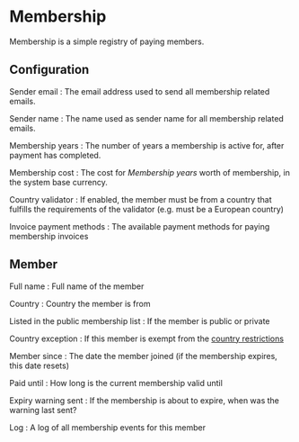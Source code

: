 # Membership

Membership is a simple registry of paying members.

## Configuration <a name="config"></a>

Sender email
: The email address used to send all membership related emails.

Sender name
: The name used as sender name for all membership related emails.

Membership years
: The number of years a membership is active for, after payment has completed.

Membership cost
: The cost for *Membership years* worth of membership, in the system base currency.

Country validator
: If enabled, the member must be from a country that fulfills the
requirements of the validator (e.g. must be a European country)

Invoice payment methods
: The available payment methods for paying membership invoices

## Member

Full name
: Full name of the member

Country
: Country the member is from

Listed in the public membership list
: If the member is public or private

Country exception
: If this member is exempt from the [country restrictions](#config)

Member since
: The date the member joined (if the membership expires, this date resets)

Paid until
: How long is the current membership valid until

Expiry warning sent
: If the membership is about to expire, when was the warning last sent?

Log
: A log of all membership events for this member
